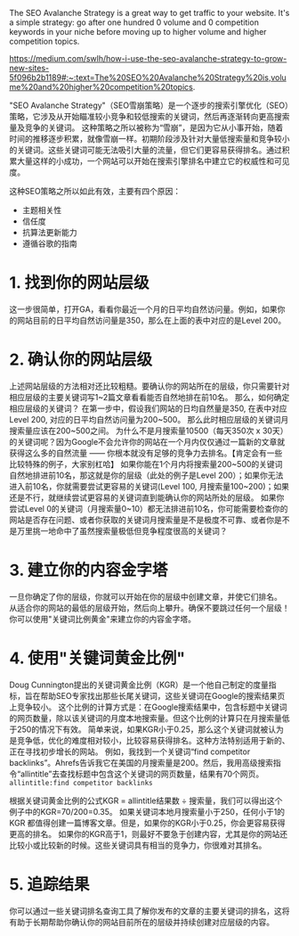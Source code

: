 The SEO Avalanche Strategy is a great way to get traffic to your website. It's a simple strategy: go after one hundred 0 volume and 0 competition keywords in your niche before moving up to higher volume and higher competition topics.

https://medium.com/swlh/how-i-use-the-seo-avalanche-strategy-to-grow-new-sites-5f096b2b1189#:~:text=The%20SEO%20Avalanche%20Strategy%20is,volume%20and%20higher%20competition%20topics.

"SEO Avalanche Strategy"（SEO雪崩策略）是一个逐步的搜索引擎优化（SEO）策略，它涉及从开始瞄准较小竞争和较低搜索的关键词，然后再逐渐转向更高搜索量及竞争的关键词。
这种策略之所以被称为“雪崩”，是因为它从小事开始，随着时间的推移逐步积累，就像雪崩一样。初期阶段涉及针对大量低搜索量和竞争较小的关键词。这些关键词可能无法吸引大量的流量，但它们更容易获得排名。通过积累大量这样的小成功，一个网站可以开始在搜索引擎排名中建立它的权威性和可见度。

这种SEO策略之所以如此有效，主要有四个原因：
+ 主题相关性
+ 信任度
+ 抗算法更新能力
+ 遵循谷歌的指南

# 1. 找到你的网站层级
这一步很简单，打开GA，看看你最近一个月的日平均自然访问量。例如，如果你的网站目前的日平均自然访问量是350，那么在上面的表中对应的是Level 200。
# 2. 确认你的网站层级
上述网站层级的方法相对还比较粗糙。要确认你的网站所在的层级，你只需要针对相应层级的主要关键词写1~2篇文章看看能否自然地排在前10名。
那么，如何确定相应层级的关键词？
在第一步中，假设我们网站的日均自然量是350, 在表中对应Level 200, 对应的日平均自然访问量为200~500。 那么此时相应层级的关键词月搜索量应该在200~500之间。
为什么不是月搜索量10500（每天350次 x 30天）的关键词呢？因为Google不会允许你的网站在一个月内仅仅通过一篇新的文章就获得这么多的自然流量 —— 你根本就没有足够的竞争力去排名。【肯定会有一些比较特殊的例子，大家别杠哈】
如果你能在1个月内将搜索量200~500的关键词自然地排进前10名，那这就是你的层级（此处的例子是Level 200）；如果你无法进入前10名，你就需要尝试更容易的关键词(Level 100, 月搜索量100~200)；如果还是不行，就继续尝试更容易的关键词直到能确认你的网站所处的层级。
如果你尝试Level 0的关键词（月搜索量0~10）都无法排进前10名，你可能需要检查你的网站是否存在问题、或者你获取的关键词月搜索量是不是极度不可靠、或者你是不是万里挑一地命中了虽然搜索量极低但竞争程度很高的关键词？
# 3. 建立你的内容金字塔
一旦你确定了你的层级，你就可以开始在你的层级中创建文章，并使它们排名。
从适合你的网站的最低的层级开始，然后向上攀升。确保不要跳过任何一个层级！你可以使用"关键词比例黄金"来建立你的内容金字塔。
# 4. 使用"关键词黄金比例"
Doug Cunnington提出的关键词黄金比例（KGR）是一个他自己制定的度量指标，旨在帮助SEO专家找出那些长尾关键词，这些关键词在Google的搜索结果页上竞争较小。
这个比例的计算方式是：在Google搜索结果中，包含标题中关键词的网页数量，除以该关键词的月度本地搜索量。但这个比例的计算只在月搜索量低于250的情况下有效。
简单来说，如果KGR小于0.25，那么这个关键词就被认为是竞争低，优化的难度相对较小，比较容易获得排名。这种方法特别适用于新的、正在寻找初步增长的网站。
例如，我找到一个关键词“find competitor backlinks”。Ahrefs告诉我它在美国的月搜索量是200。然后，我用高级搜索指令“allintitle”去查找标题中包含这个关键词的网页数量，结果有70个网页。
`allintitle:find competitor backlinks`

根据关键词黄金比例的公式KGR = allintitle结果数 ÷ 搜索量，我们可以得出这个例子中的KGR=70/200=0.35。
如果关键词本地月搜索量小于250，任何小于1的 KGR 都值得创建一篇博客文章。但是，如果你的KGR小于0.25，你会更容易获得更高的排名。
如果你的KGR高于1，则最好不要急于创建内容，尤其是你的网站还比较小或比较新的时候。这些关键词具有相当的竞争力，你很难对其排名。
# 5. 追踪结果
你可以通过一些关键词排名查询工具了解你发布的文章的主要关键词的排名，这将有助于长期帮助你确认你的网站目前所在的层级并持续创建对应层级的内容。